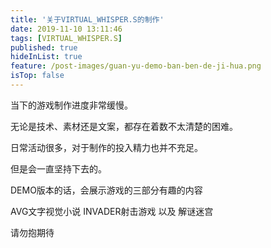 ```yaml
---
title: '关于VIRTUAL_WHISPER.S的制作'
date: 2019-11-10 13:11:46
tags: [VIRTUAL_WHISPER.S]
published: true
hideInList: true
feature: /post-images/guan-yu-demo-ban-ben-de-ji-hua.png
isTop: false
---
```

当下的游戏制作进度非常缓慢。

无论是技术、素材还是文案，都存在着数不太清楚的困难。

日常活动很多，对于制作的投入精力也并不充足。

但是会一直坚持下去的。

DEMO版本的话，会展示游戏的三部分有趣的内容

AVG文字视觉小说 INVADER射击游戏 以及 解谜迷宫

请勿抱期待

